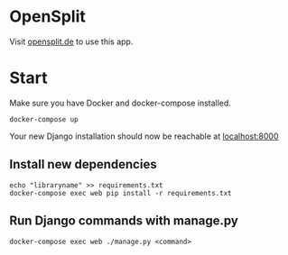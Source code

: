 # OpenSplit

Visit [opensplit.de](https://opensplit.de) to use this app.


# Start
Make sure you have Docker and docker-compose installed. 
```
docker-compose up
```
Your new Django installation should now be reachable at [localhost:8000](http://localhost:8000)


## Install new dependencies
```
echo "libraryname" >> requirements.txt
docker-compose exec web pip install -r requirements.txt
```

## Run Django commands with manage.py
```
docker-compose exec web ./manage.py <command>
```
